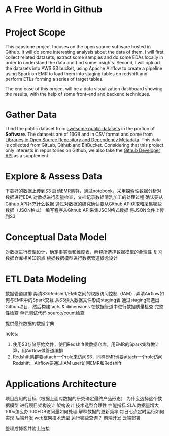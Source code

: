 # A Free World in Github

# Project Scope

This capstone project focuses on the open source software hosted in Github. It will do some interesting analysis about the data of them. I will first collect related datasets, extract some samples and do some EDAs locally in order to understand the data and find some insights. Second, I will upload the datasets into AWS S3 bucket, using Apache Airflow to create a pipeline using Spark on EMR to load them into staging tables on redshift and perform ETLs forming a series of target tables. 

The end case of this project will be a data visualization dashboard showing the results, with the help of some front-end and backend techniques.

# Gather Data

I find the public dataset from [awesome public datasets](https://github.com/awesomedata/awesome-public-datasets) in the portion of **Software**. The datasets are of 13GB and in CSV format and come from [Libraries.io Open Source Repository and Dependency Metadata](https://zenodo.org/record/1068916). This data is collected from GitLab, Github and BitBucket. Considering that this project only interests in repositories on Github, we also take the [Github Developer API](https://developer.github.com/v3/) as a supplement.

# Explore & Assess Data

下载好的数据上传到S3
启动EMR集群，通过notebook，采用探索性数据分析对数据进行EDA
    对数据进行质量检查，文档记录数据清洗加工的处理过程
    确认要从Github API补充什么数据
通过对数据的研究确认要从Github API获取和采集哪些数据（JSON格式）
    编写程序从Github API采集JSON格式数据
    将JSON文件上传到S3

# Conceptual Data Model

对数据进行模型设计，确定事实表和维度表，解释所选择数据模型的合理性
    复习数据仓库相关知识点
根据数据模型进行数据管道概念设计

# ETL Data Modeling

数据管道编排
    弄清S3/Redshift/EMR之间的权限访问控制（IAM）
    弄清Airflow如何与EMR中的Spark交互
    从S3读入数据文件形成staging表
    通过staging筛选出Github项目，然后构建facts & dimensions
    在数据管道中进行数据质量检查
        完整性检查
        单元测试代码
        source/count检查

提供最终数据的数据字典

notes:
1. 使用S3存储原始文件，使用Redshift做数据仓库，用EMR的Spark集群做计算，用Airflow做管道编排
2. Redshift集群要attach一个role来访问S3，同样EMR也要attach一个role访问Redshift，Airflow要通过IAM user访问EMR和Redshift

# Applications Architecture

项目应用的目标（根据上面对数据的研究确定最终产品形态）
    为什么选择这个数据模型
进行项目架构设计
    架构设计
    技术选型合理性
    性能指标
        SLA
        数据量增大100x怎么办
        100+DB访问量如何处理
    解释数据的更新频率
    每日七点定时运行如何实现
    后端开发
        web框架技术选型
        运行哪些查询？
    前端开发
    云端部署

整理成博客并附上链接

